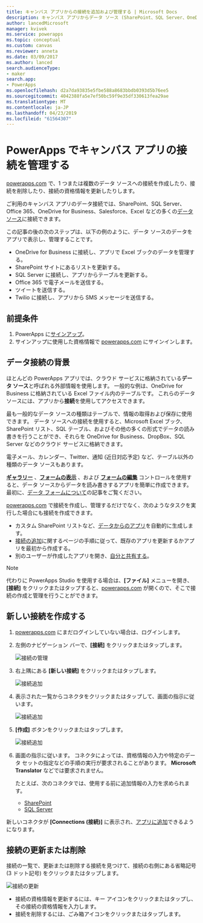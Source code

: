 ```yaml
---
title: キャンバス アプリからの接続を追加および管理する | Microsoft Docs
description: キャンバス アプリからデータ ソース (SharePoint、SQL Server、OneDrive for Business など) への接続を追加、削除、更新する
author: lancedMicrosoft
manager: kvivek
ms.service: powerapps
ms.topic: conceptual
ms.custom: canvas
ms.reviewer: anneta
ms.date: 03/09/2017
ms.author: lanced
search.audienceType:
- maker
search.app:
- PowerApps
ms.openlocfilehash: d2a7da93835e5fbe588a8683bbdb0393d5b76ee5
ms.sourcegitcommit: 4042388fa5e7ef50bc59f9e35df330613fea29ae
ms.translationtype: MT
ms.contentlocale: ja-JP
ms.lasthandoff: 04/23/2019
ms.locfileid: "61564307"
---
```

# <a name="manage-canvas-app-connections-in-powerapps"></a>PowerApps でキャンバス アプリの接続を管理する
[powerapps.com](https://web.powerapps.com?utm_source=padocs&utm_medium=linkinadoc&utm_campaign=referralsfromdoc) で、1 つまたは複数のデータ ソースへの接続を作成したり、接続を削除したり、接続の資格情報を更新したりします。

ご利用のキャンバス アプリのデータ接続では、SharePoint、SQL Server、Office 365、OneDrive for Business、Salesforce、Excel などの多くの[データ ソース](connections-list.md)に接続できます。

この記事の後の次のステップは、以下の例のように、データ ソースのデータをアプリで表示し、管理することです。

* OneDrive for Business に接続し、アプリで Excel ブックのデータを管理する。
* SharePoint サイトにあるリストを更新する。
* SQL Server に接続し、アプリからテーブルを更新する。
* Office 365 で電子メールを送信する。
* ツイートを送信する。
* Twilio に接続し、アプリから SMS メッセージを送信する。

## <a name="prerequisites"></a>前提条件
1. PowerApps に[サインアップ](../signup-for-powerapps.md)。
2. サインアップに使用した資格情報で [powerapps.com](https://web.powerapps.com?utm_source=padocs&utm_medium=linkinadoc&utm_campaign=referralsfromdoc) にサインインします。

## <a name="background-on-data-connections"></a>データ接続の背景
ほとんどの PowerApps アプリでは、クラウド サービスに格納されている**データ ソース**と呼ばれる外部情報を使用します。 一般的な例は、OneDrive for Business に格納されている Excel ファイル内のテーブルです。 これらのデータ ソースには、アプリから**接続**を使用してアクセスできます。

最も一般的なデータ ソースの種類はテーブルで、情報の取得および保存に使用できます。 データ ソースへの接続を使用すると、Microsoft Excel ブック、SharePoint リスト、SQL テーブル、およびその他の多くの形式でデータの読み書きを行うことができ、それらを OneDrive for Business、DropBox、SQL Server などのクラウド サービスに格納できます。

電子メール、カレンダー、Twitter、通知 (近日対応予定) など、テーブル以外の種類のデータ ソースもあります。

**[ギャラリー](controls/control-gallery.md)** 、**[フォームの表示](controls/control-form-detail.md)** 、および **[フォームの編集](controls/control-form-detail.md)** コントロールを使用すると、データ ソースからデータを読み書きするアプリを簡単に作成できます。 最初に、[データ フォームについて](working-with-forms.md)の記事をご覧ください。

[powerapps.com](https://web.powerapps.com?utm_source=padocs&utm_medium=linkinadoc&utm_campaign=referralsfromdoc) で接続を作成し、管理するだけでなく、次のようなタスクを実行した場合にも接続を作成できます。

* カスタム SharePoint リストなど、[データからのアプリ](app-from-sharepoint.md)を自動的に生成します。
* [接続の追加](add-data-connection.md)に関するページの手順に従って、既存のアプリを更新するかアプリを最初から作成する。
* 別のユーザーが作成したアプリを開き、[自分と共有する](share-app.md)。

> [!NOTE]
> 代わりに PowerApps Studio を使用する場合は、**[ファイル]** メニューを開き、**[接続]** をクリックまたはタップすると、[powerapps.com](https://web.powerapps.com?utm_source=padocs&utm_medium=linkinadoc&utm_campaign=referralsfromdoc) が開くので、そこで接続の作成と管理を行うことができます。

## <a name="create-a-new-connection"></a>新しい接続を作成する
1. [powerapps.com](https://web.powerapps.com?utm_source=padocs&utm_medium=linkinadoc&utm_campaign=referralsfromdoc) にまだログインしていない場合は、ログインします。
2. 左側のナビゲーション バーで、**[接続]** をクリックまたはタップします。
   
    ![接続の管理](./media/add-manage-connections/open-connections.png)
3. 右上隅にある **[新しい接続]** をクリックまたはタップします。
   
    ![接続追加](./media/add-manage-connections/add-connection.png)
4. 表示された一覧からコネクタをクリックまたはタップして、画面の指示に従います。
   
   ![接続追加](./media/add-manage-connections/choose-connection.png)
5. **[作成]** ボタンをクリックまたはタップします。
   
   ![接続追加](./media/add-manage-connections/create-connection.png)
6. 画面の指示に従います。 コネクタによっては、資格情報の入力や特定のデータ セットの指定などの手順の実行が要求されることがあります。 **Microsoft Translator** などでは要求されません。
   
   たとえば、次のコネクタでは、使用する前に追加情報の入力を求められます。
   
   * [SharePoint](connections/connection-sharepoint-online.md)
   * [SQL Server](connections/connection-azure-sqldatabase.md)

新しいコネクタが **[Connections (接続)]** に表示され、[アプリに追加](add-data-connection.md)できるようになります。

## <a name="update-or-delete-a-connection"></a>接続の更新または削除
接続の一覧で、更新または削除する接続を見つけて、接続の右側にある省略記号 (3 ドット記号) をクリックまたはタップします。

![接続の更新](./media/add-manage-connections/auth-or-delete.png)

* 接続の資格情報を更新するには、キー アイコンをクリックまたはタップし、その接続の資格情報を入力します。
* 接続を削除するには、ごみ箱アイコンをクリックまたはタップします。

